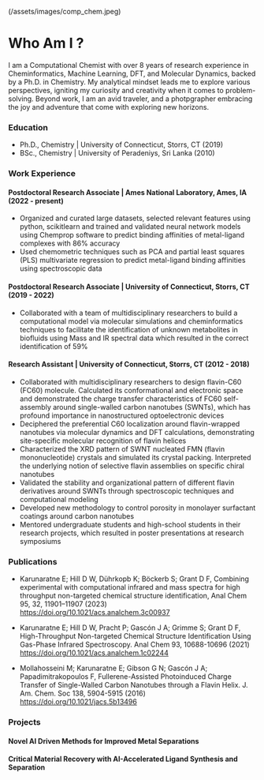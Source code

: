 
(/assets/images/comp_chem.jpeg)

# Who Am I ?
I am a Computational Chemist with over 8 years of research experience in Cheminformatics, Machine Learning, DFT, and Molecular Dynamics, backed by a Ph.D. in Chemistry. My analytical mindset leads me to explore various perspectives, igniting my curiosity and creativity when it comes to problem-solving. Beyond work, I am an avid traveler, and a photpgrapher embracing the joy and adventure that come with exploring new horizons.



### Education
- Ph.D., Chemistry | University of Connecticut, Storrs, CT (2019)
- BSc., Chemistry | University of Peradeniys, Sri Lanka (2010)

### Work Experience
#### Postdoctoral Research Associate | Ames National Laboratory, Ames, IA (2022 - present)
- Organized and curated large datasets, selected relevant features using python, scikitlearn and trained and validated neural network models using Chemprop software to predict binding affinities of metal-ligand complexes with 86% accuracy
- Used chemometric techniques such as PCA and partial least squares (PLS) multivariate regression to predict metal-ligand binding affinities using spectroscopic data

#### Postdoctoral Research Associate | University of Connecticut, Storrs, CT (2019 - 2022)
- Collaborated with a team of multidisciplinary researchers to build a computational model via molecular simulations and cheminformatics techniques to facilitate the identification of unknown metabolites in biofluids using Mass and IR spectral data which resulted in the correct identification of 59%


#### Research Assistant | University of Connecticut, Storrs, CT (2012 - 2018)
- Collaborated with multidisciplinary researchers to design flavin-C60 (FC60) molecule. Calculated its conformational and electronic space and demonstrated the charge transfer characteristics of FC60 self-assembly around single-walled carbon nanotubes (SWNTs), which has profound importance in nanostructured optoelectronic devices
- Deciphered the preferential C60 localization around flavin-wrapped nanotubes via molecular dynamics and DFT calculations, demonstrating site-specific molecular recognition of flavin helices
- Characterized the XRD pattern of SWNT nucleated FMN (flavin mononucleotide) crystals and simulated its crystal packing. Interpreted the underlying notion of selective flavin assemblies on specific chiral nanotubes 
- Validated the stability and organizational pattern of different flavin derivatives around SWNTs through spectroscopic techniques and computational modeling 
- Developed new methodology to control porosity in monolayer surfactant coatings around carbon nanotubes 
- Mentored undergraduate students and high-school students in their research projects, which resulted in poster presentations at research symposiums


### Publications
- Karunaratne E; Hill D W, Dührkopb K; Böckerb S; Grant D F, Combining experimental with computational infrared and mass spectra for high throughput non-targeted chemical structure identification, Anal Chem 95, 32, 11901–11907 (2023) 
<a href="url">https://doi.org/10.1021/acs.analchem.3c00937</a>


- Karunaratne E; Hill D W, Pracht P; Gascón J A; Grimme S; Grant D F, High-Throughput Non-targeted Chemical Structure Identification Using Gas-Phase Infrared Spectroscopy. Anal Chem 93, 10688-10696 (2021) 
<a href="url">https://doi.org/10.1021/acs.analchem.1c02244</a>


- Mollahosseini M; Karunaratne E; Gibson G N; Gascón J A; Papadimitrakopoulos F, Fullerene-Assisted Photoinduced Charge Transfer of Single-Walled Carbon Nanotubes through a Flavin Helix. J. Am. Chem. Soc 138, 5904-5915 (2016)
<a href="url">https://doi.org/10.1021/jacs.5b13496</a>


### Projects
#### Novel AI Driven Methods for Improved Metal Separations

#### Critical Material Recovery with AI-Accelerated Ligand Synthesis and Separation


